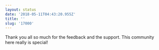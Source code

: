 ```yaml
---
layout: status
date: '2018-05-11T04:43:20.955Z'
title: ''
slug: '17000'
---
```

Thank you all so much for the feedback and the support. This community here really is special!
